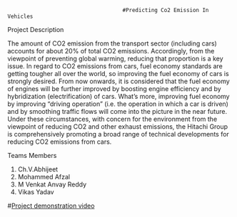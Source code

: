                                         #Predicting Co2 Emission In Vehicles
                                              
                                              
  Project Description
     

The amount of CO2 emission from the transport sector (including cars) accounts for about 20% of total CO2 emissions. Accordingly, from the viewpoint of preventing global warming, reducing that proportion is a key issue. In regard to CO2 emissions from cars, fuel economy standards are getting tougher all over the world, so improving the fuel economy of cars is strongly desired. From now onwards, it is considered that the fuel economy of engines will be further improved by boosting engine efficiency and by hybridization (electrification) of cars. What’s more, improving fuel economy by improving “driving operation” (i.e. the operation in which a car is driven) and by smoothing traffic flows will come into the picture in the near future. Under these circumstances, with concern for the environment from the viewpoint of reducing CO2 and other exhaust emissions, the Hitachi Group is comprehensively promoting a broad range of technical developments for reducing CO2 emissions from cars.


Teams Members
1. Ch.V.Abhijeet
2. Mohammed Afzal
3. M Venkat Anvay Reddy
4. Vikas Yadav


#[Project demonstration video](https://drive.google.com/file/d/12pcMplIKHIbewmUs1hSB9T6OdeAeMFZL/view?usp=sharing)
